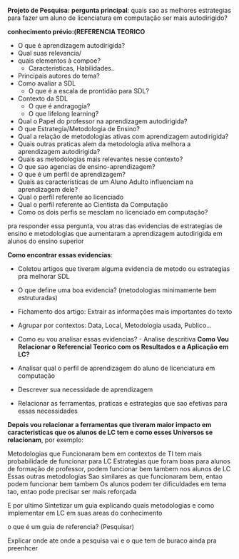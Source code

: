 **Projeto de Pesquisa:**
**pergunta principal**: quais sao as melhores estrategias para fazer um aluno de licenciatura em computação ser mais autodirigido?

**conhecimento prévio:(REFERENCIA TEORICO**

- O que é aprendizagem autodirigida?
- Qual suas relevancia/
- quais elementos à compoe?
  - Caracteristicas, Habilidades..
- Principais autores do tema?
- Como avaliar a SDL
  - O que é a escala de prontidão para SDL?
- Contexto da SDL
  - O que é andragogia?
  - O que lifelong learning?
- Qual o Papel do professor na aprendizagem autodirigida?
- O que Estrategia/Metodologia de Ensino?
- Qual a relação de metodologias ativas com aprendizagem autodirigida?
- Quais outras praticas alem da metodologia ativa melhora a aprendizagem autodirigida?
- Quais as metodologias mais relevantes nesse contexto?
- O que sao agencias de ensino-aprendizagem?
- O que é um perfil de aprendizagem?
- Quais as caracteristicas de um Aluno Adulto influenciam na aprendizagem dele?
- Qual o perfil referente ao licenciado
- Qual o perfil referente ao Cientista da Computação
- Como os dois perfis se mesclam no licenciado em computação?

pra responder essa pergunta, vou atras das evidencias de estrategias de ensino e metodologias que aumentaram a aprendizagem autodirigida em alunos do ensino superior

**Como encontrar essas evidencias**:

- Coletou artigos que tiveram alguma evidencia de metodo ou estrategias pra melhorar SDL
- O que define uma boa evidencia? (metodologias minimamente bem estruturadas)
- Fichamento dos artigo: Extrair as informações mais importantes do texto
- Agrupar por contextos: Data, Local, Metodologia usada, Publico...
- Como eu vou analisar essas evidencias? - Analise descritiva
  **Como Vou Relacionar o Referencial Teorico com os Resultados e a Aplicação em LC?**

- Analisar qual o perfil de aprendizagem do aluno de licenciatura em computação
- Descrever sua necessidade de aprendizagem
- Relacionar as ferramentas, praticas e estrategias que sao efetivas para essas necessidades

**Depois vou relacionar a ferramentas que tiveram maior impacto em caracteristicas que os alunos de LC tem e como esses Universos se relacionam**, por exemplo:

Metodologias que Funcionaram bem em contextos de TI tem mais probabilidade de funcionar para LC
Estrategias que foram boas para alunos de formação de professor, podem funcionar bem tambem nos alunos de LC
Essas outras metodologias Sao similares as que funcionaram bem, entao podem funcionar bem tambem
Os alunos podem ter dificuldades em tema tao, entao pode precisar ser mais reforçada

E por ultimo Sintetizar um guia explicando quais metodologias e como implementar em LC em suas areas do conhecimento

o que é um guia de referencia? (Pesquisar)

Explicar onde ate onde a pesquisa vai e o que tem de buraco ainda pra preenhcer
